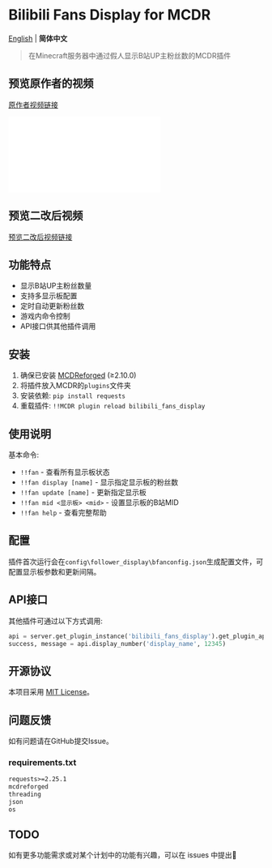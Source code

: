 # Bilibili Fans Display for MCDR

[English](README.md) | **简体中文**

> 在Minecraft服务器中通过假人显示B站UP主粉丝数的MCDR插件

## 预览原作者的视频

[原作者视频链接][def]

<iframe src="//player.bilibili.com/player.html?isOutside=true&aid=115112656510102&bvid=BV1vGhZzEEb8&cid=32033539891&p=1" scrolling="no" border="0" frameborder="no" framespacing="0" allowfullscreen="true"></iframe>

## 预览二改后视频

[预览二改后视频链接][def1]

## 功能特点

- 显示B站UP主粉丝数量
- 支持多显示板配置
- 定时自动更新粉丝数
- 游戏内命令控制
- API接口供其他插件调用

## 安装

1. 确保已安装 [MCDReforged][mcdr] (≥2.10.0)
2. 将插件放入MCDR的`plugins`文件夹
3. 安装依赖: `pip install requests`
4. 重载插件: `!!MCDR plugin reload bilibili_fans_display`

## 使用说明

基本命令:
- `!!fan` - 查看所有显示板状态
- `!!fan display [name]` - 显示指定显示板的粉丝数
- `!!fan update [name]` - 更新指定显示板
- `!!fan mid <显示板> <mid>` - 设置显示板的B站MID
- `!!fan help` - 查看完整帮助

## 配置

插件首次运行会在`config\follower_display\bfanconfig.json`生成配置文件，可配置显示板参数和更新间隔。

## API接口

其他插件可通过以下方式调用:

```python
api = server.get_plugin_instance('bilibili_fans_display').get_plugin_api()
success, message = api.display_number('display_name', 12345)
```

## 开源协议

本项目采用 [MIT License](LICENSE)。

## 问题反馈

如有问题请在GitHub提交Issue。

[mcdr]:https://github.com/MCDReforged/MCDReforged

[mcdr-version-shield]:https://img.shields.io/badge/MCDR-2.10.0+-blue.svg

[mcdr-version-link]:https://docs.mcdreforged.com/zh-cn/latest/quick_start/index.html

[license-shield]:ttps://img.shields.io/badge/License-MIT-green.svg

[license-link]:LICENSE

[def]: https://www.bilibili.com/video/BV1vGhZzEEb8/

[def1]: https://space.bilibili.com/3461562578766467

### requirements.txt
```txt
requests>=2.25.1
mcdreforged
threading
json
os
```

## TODO
如有更多功能需求或对某个计划中的功能有兴趣，可以在 issues 中提出🚀